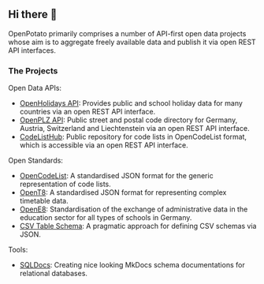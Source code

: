 ## Hi there 👋

OpenPotato primarily comprises a number of API-first open data projects whose aim is to aggregate freely available data and publish it via open REST API interfaces.

### The Projects

Open Data APIs:

+ [OpenHolidays API](https://www.openholidaysapi.org/): Provides public and school holiday data for many countries via an open REST API interface.
+ [OpenPLZ API](https://www.openplzapi.org/): Public street and postal code directory for Germany, Austria, Switzerland and Liechtenstein via an open REST API interface.
+ [CodeListHub](https://www.codelisthub.org/): Public repository for code lists in OpenCodeList format, which is accessible via an open REST API interface.

Open Standards:

+ [OpenCodeList](https://openpotato.github.io/opencodelist/en/): A standardised JSON format for the generic representation of code lists.
+ [OpenT8](https://openpotato.github.io/opent8/): A standardised JSON format for representing complex timetable data.
+ [OpenE8](https://openpotato.github.io/opene8/): Standardisation of the exchange of administrative data in the education sector for all types of schools in Germany. 
+ [CSV Table Schema](https://openpotato.github.io/csv-table-schema/): A pragmatic approach for defining CSV schemas via JSON.

Tools:

+ [SQLDocs](https://github.com/openpotato/sqldocs): Creating nice looking MkDocs schema documentations for relational databases.
